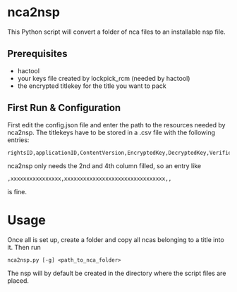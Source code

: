 # nca2nsp
This Python script will convert a folder of nca files to an installable nsp file.

## Prerequisites
* hactool
* your keys file created by lockpick_rcm (needed by hactool)
* the encrypted titlekey for the title you want to pack

## First Run & Configuration
First edit the config.json file and enter the path to the resources needed by nca2nsp.
The titlekeys have to be stored in a .csv file with the following entries:
```
rightsID,applicationID,ContentVersion,EncryptedKey,DecryptedKey,Verified
```
nca2nsp only needs the 2nd and 4th column filled, so an entry like
```
,xxxxxxxxxxxxxxxx,xxxxxxxxxxxxxxxxxxxxxxxxxxxxxxxx,,
```
is fine.

# Usage
Once all is set up, create a folder and copy all ncas belonging to a title into it. Then run
```
nca2nsp.py [-g] <path_to_nca_folder>
```
The nsp will by default be created in the directory where the script files are placed.
